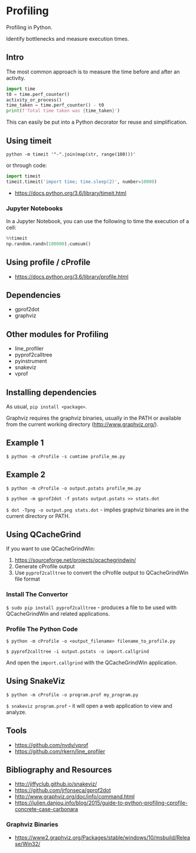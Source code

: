 # Profiling

Profiling in Python.

Identify bottlenecks and measure execution times.

## Intro

The most common approach is to measure the time before and after an activity.

```python
import time
t0 = time.perf_counter()
activity_or_process()
time_taken = time.perf_counter() - t0
print(f'Total time taken was {time_taken}')
```

This can easily be put into a Python decorator for reuse and simplification.

## Using timeit

`python -m timeit '"-".join(map(str, range(100)))'`

or through code:

```python
import timeit
timeit.timeit('import time; time.sleep(2)', number=10000)
```

- https://docs.python.org/3.6/library/timeit.html

### Jupyter Notebooks

In a Jupyter Notebook, you can use the following to time the execution of a cell:

```python
%%timeit
np.random.randn(100000).cumsum()
```

## Using profile / cProfile

- https://docs.python.org/3.6/library/profile.html

## Dependencies

- gprof2dot
- graphviz

## Other modules for Profiling

- line_profiler
- pyprof2calltree
- pyinstrument
- snakeviz
- vprof

## Installing dependencies

As usual, `pip install <package>`.

Graphviz requires the graphviz binaries, usually in the PATH or available from the current working directory (http://www.graphviz.org/).

## Example 1

`$ python -m cProfile -s cumtime profile_me.py`

## Example 2

`$ python -m cProfile -o output.pstats profile_me.py`

`$ python -m gprof2dot -f pstats output.pstats >> stats.dot`

`$ dot -Tpng -o output.png stats.dot` - implies graphviz binaries are in the current directory or PATH.

## Using QCacheGrind

If you want to use QCacheGrindWin:

1) https://sourceforge.net/projects/qcachegrindwin/
2) Generate cProfile output
3) Use `pyprof2calltree` to convert the cProfile output to QCacheGrindWin file format

### Install The Convertor

`$ sudo pip install pyprof2calltree` - produces a file to be used with QCacheGrindWin and related applications.

### Profile The Python Code

`$ python -m cProfile -o <output_filename> filename_to_profile.py`

`$ pyprof2calltree -i output.pstats -o import.callgrind`

And open the `import.callgrind` with the QCacheGrindWin application.

## Using SnakeViz

`$ python -m cProfile -o program.prof my_program.py`

`$ snakeviz program.prof` - it will open a web application to view and analyze.

## Tools

- https://github.com/nvdv/vprof
- https://github.com/rkern/line_profiler

## Bibliography and Resources

- http://jiffyclub.github.io/snakeviz/
- https://github.com/jrfonseca/gprof2dot
- http://www.graphviz.org/doc/info/command.html
- https://julien.danjou.info/blog/2015/guide-to-python-profiling-cprofile-concrete-case-carbonara

### Graphviz Binaries

- https://www2.graphviz.org/Packages/stable/windows/10/msbuild/Release/Win32/
